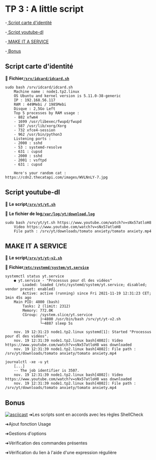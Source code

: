 # TP 3 : A little script

-[ Script carte d'identité](#script-carte-didentité)

-[ Script youtube-dl](#script-youtube-dl)

-[ MAKE IT A SERVICE](#make-it-a-service)

-[ Bonus](#bonus)


## Script carte d'identité
📁 **Fichier[`/srv/idcard/idcard.sh`](idcard.sh)**
```
sudo bash /srv/idcard/idcard.sh
    Machine name : node1.tp2.linux
    OS Ubuntu and kernel version is 5.11.0-38-generic
    IP : 192.168.56.117
    RAM : 449Mebi / 1985Mebi
    Disque : 2,5Go Left
    Top 5 processes by RAM usage :
    - 882 xfwm4
    - 1699 /usr/libexec/fwupd/fwupd
    - 587 /usr/lib/xorg/Xorg
    - 732 xfce4-session
    - 962 /usr/bin/python3
    Listening ports :
    - 2000 : sshd
    - 53 : systemd-resolve
    - 631 : cupsd
    - 2000 : sshd
    - 2001 : vsftpd
    - 631 : cupsd

    Here's your random cat : https://cdn2.thecatapi.com/images/WVLNnLY-7.jpg
```

## Script youtube-dl
📁 **Le script[`/srv/yt/yt.sh`](yt.sh)**

📁 **Le fichier de log[`/var/log/yt/download.log`](download.log)**
```
sudo bash /srv/yt/yt.sh https://www.youtube.com/watch?v=sNx57atloH8
    Video https://www.youtube.com/watch?v=sNx57atloH8
    File path : /srv/yt/downloads/tomato anxiety/tomato anxiety.mp4
```

## MAKE IT A SERVICE
📁 **Le script[`/srv/yt/yt-v2.sh`](yt-v2.sh)**

📁 **Fichier[`/etc/systemd/system/yt.service`](yt.service)**
```
systemctl status yt.service
    ● yt.service - "Processus pour dl des vidéos"
        Loaded: loaded (/etc/systemd/system/yt.service; disabled; vendor preset: enabled)
        Active: active (running) since Fri 2021-11-19 12:31:23 CET; 1min 45s ago
    Main PID: 4800 (bash)
        Tasks: 2 (limit: 2312)
        Memory: 772.0K
        CGroup: /system.slice/yt.service
                ├─4800 /usr/bin/bash /srv/yt/yt-v2.sh
                └─4887 sleep 5s

    nov. 19 12:31:23 node1.tp2.linux systemd[1]: Started "Processus pour dl des vidéos".
    nov. 19 12:31:39 node1.tp2.linux bash[4802]: Video https://www.youtube.com/watch?v=sNx57atloH8 was downloaded
    nov. 19 12:31:39 node1.tp2.linux bash[4802]: File path : /srv/yt/downloads/tomato anxiety/tomato anxiety.mp4
```

```
journalctl -xe -u yt
    [...]
    -- The job identifier is 3507.
    nov. 19 12:31:39 node1.tp2.linux bash[4802]: Video https://www.youtube.com/watch?v=sNx57atloH8 was downloaded
    nov. 19 12:31:39 node1.tp2.linux bash[4802]: File path : /srv/yt/downloads/tomato anxiety/tomato anxiety.mp4
```

## Bonus
[![asciicast](https://asciinema.org/a/PdGhqOL66w6jZuVqTZ6hHJ3Uw.svg)](https://asciinema.org/a/PdGhqOL66w6jZuVqTZ6hHJ3Uw)
 ➜Les scripts sont en accords avec les règles ShellCheck

 ➜Ajout fonction Usage
 
 ➜Gestions d'options 
 
 ➜Vérification des commandes présentes
 
 ➜Vérification du lien à l'aide d'une expression régulière